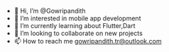 - 👋 Hi, I’m @Gowripandith
- 👀 I’m interested in mobile app development
- 🌱 I’m currently learning about Flutter,Dart
- 💞️ I’m looking to collaborate on new projects 
- 📫 How to reach me gowripandith.tr@outlook.com

<!---
Gowripandith/Gowripandith is a ✨ special ✨ repository because its `README.md` (this file) appears on your GitHub profile.
You can click the Preview link to take a look at your changes.
--->

